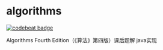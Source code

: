 # algorithms
[![codebeat badge](https://codebeat.co/badges/214283cd-48e5-442c-88ab-bcbc845a3d3a)](https://codebeat.co/projects/github-com-yuanrw-algorithms-master)

Algorithms Fourth Edition（《算法》第四版）课后题解 java实现
